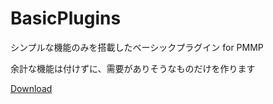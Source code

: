 # BasicPlugins
シンプルな機能のみを搭載したベーシックプラグイン for PMMP

余計な機能は付けずに、需要がありそうなものだけを作ります

[Download](http://metowa1227.s1001.xrea.com/downloadStorage/pmmp/basic)
